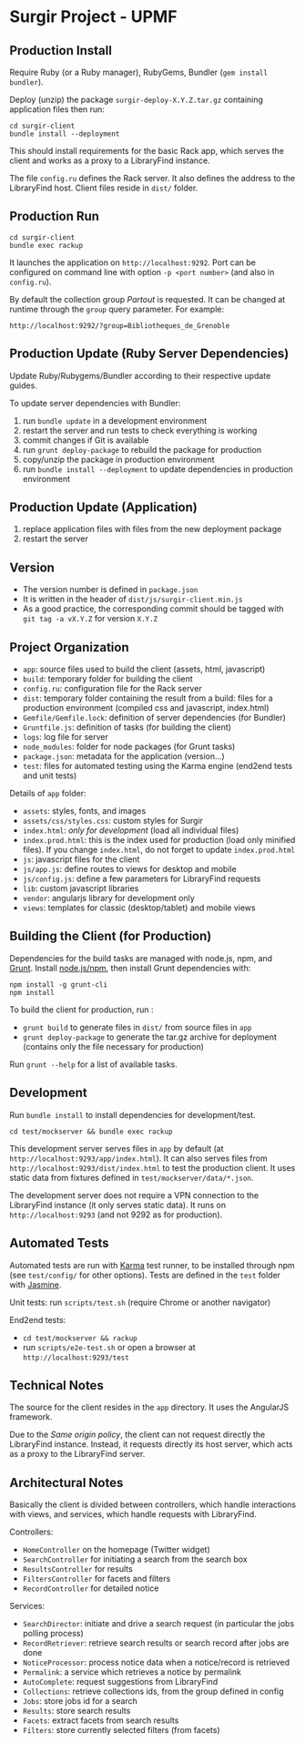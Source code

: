 Surgir Project - UPMF
=====================

Production Install
------------------

Require Ruby (or a Ruby manager), RubyGems, Bundler (`gem install bundler`).

Deploy (unzip) the package `surgir-deploy-X.Y.Z.tar.gz` containing application files then run:

```
cd surgir-client
bundle install --deployment
```

This should install requirements for the basic Rack app, which serves the client and works as a proxy to a LibraryFind instance.

The file `config.ru` defines the Rack server. It also defines the address to the LibraryFind host. Client files reside in `dist/` folder.

Production Run
--------------

```
cd surgir-client
bundle exec rackup
```

It launches the application on `http://localhost:9292`. Port can be configured on command line with option `-p <port number>` (and also in `config.ru`).

By default the collection group *Partout* is requested. It can be changed at runtime through the `group` query parameter. For example:

```
http://localhost:9292/?group=Bibliotheques_de_Grenoble
```

Production Update (Ruby Server Dependencies)
--------------------------------------------

Update Ruby/Rubygems/Bundler according to their respective update guides.

To update server dependencies with Bundler:

1. run `bundle update` in a development environment
1. restart the server and run tests to check everything is working
1. commit changes if Git is available
1. run `grunt deploy-package` to rebuild the package for production
1. copy/unzip the package in production environment
1. run `bundle install --deployment` to update dependencies in production environment

Production Update (Application)
-------------------------------

1. replace application files with files from the new deployment package
1. restart the server

Version
-------

- The version number is defined in `package.json`
- It is written in the header of `dist/js/surgir-client.min.js`
- As a good practice, the corresponding commit should be tagged with  `git tag -a vX.Y.Z` for version `X.Y.Z`

Project Organization
--------------------

- `app`: source files used to build the client (assets, html, javascript)
- `build`: temporary folder for building the client
- `config.ru`: configuration file for the Rack server
- `dist`: temporary folder containing the result from a build: files for a production environment (compiled css and javascript, index.html)
- `Gemfile/Gemfile.lock`: definition of server dependencies (for Bundler)
- `Gruntfile.js`: definition of tasks (for building the client)
- `logs`: log file for server
- `node_modules`: folder for node packages (for Grunt tasks)
- `package.json`: metadata for the application (version...)
- `test`: files for automated testing using the Karma engine (end2end tests and unit tests)

Details of `app` folder:

- `assets`: styles, fonts, and images
- `assets/css/styles.css`: custom styles for Surgir
- `index.html`: *only for development* (load all individual files)
- `index.prod.html`: this is the index used for production (load only minified files). If you change `index.html`, do not forget to update `index.prod.html`
- `js`: javascript files for the client
- `js/app.js`: define routes to views for desktop and mobile
- `js/config.js`: define a few parameters for LibraryFind requests
- `lib`: custom javascript libraries
- `vendor`: angularjs library for development only
- `views`: templates for classic (desktop/tablet) and mobile views

Building the Client (for Production)
------------------------------------

Dependencies for the build tasks are managed with node.js, npm, and [Grunt](http://gruntjs.com/). Install [node.js/npm](http://nodejs.org/), then install Grunt dependencies with:

```
npm install -g grunt-cli
npm install
```

To build the client for production, run :

- `grunt build` to generate files in `dist/` from source files in `app`
- `grunt deploy-package` to generate the tar.gz archive for deployment (contains only the file necessary for production)

Run `grunt --help` for a list of available tasks.

Development
-----------

Run `bundle install` to install dependencies for development/test.

```
cd test/mockserver && bundle exec rackup
```

This development server serves files in `app` by default (at `http://localhost:9293/app/index.html`). It can also serves files from `http://localhost:9293/dist/index.html` to test the production client. It uses static data from fixtures defined in `test/mockserver/data/*.json`.

The development server does not require a VPN connection to the LibraryFind instance (it only serves static data). It runs on `http://localhost:9293` (and not 9292 as for production).

Automated Tests
---------------

Automated tests are run with [Karma](http://karma-runner.github.io/0.8/index.html) test runner, to be installed through npm (see `test/config/` for other options). Tests are defined in the `test` folder with [Jasmine](http://pivotal.github.io/jasmine/).

Unit tests: run `scripts/test.sh` (require Chrome or another navigator)

End2end tests:

- `cd test/mockserver && rackup`
- run `scripts/e2e-test.sh` or open a browser at `http://localhost:9293/test`

Technical Notes
---------------

The source for the client resides in the `app` directory. It uses the AngularJS framework.

Due to the _Same origin policy_, the client can not request directly the LibraryFind instance. Instead, it requests directly its host server, which acts as a proxy to the LibraryFind server.

Architectural Notes
-------------------

Basically the client is divided between controllers, which handle interactions with views, and services, which handle requests with LibraryFind.

Controllers:

- `HomeController` on the homepage (Twitter widget)
- `SearchController` for initiating a search from the search box
- `ResultsController` for results
- `FiltersController` for facets and filters
- `RecordController` for detailed notice

Services:

- `SearchDirector`: initiate and drive a search request (in particular the jobs polling process)
- `RecordRetriever`: retrieve search results or search record after jobs are done
- `NoticeProcessor`: process notice data when a notice/record is retrieved
- `Permalink`: a service which retrieves a notice by permalink
- `AutoComplete`: request suggestions from LibraryFind
- `Collections`: retrieve collections ids, from the group defined in config
- `Jobs`: store jobs id for a search
- `Results`: store search results
- `Facets`: extract facets from search results
- `Filters`: store currently selected filters (from facets)
